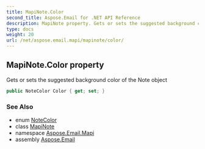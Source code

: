 ```yaml
---
title: MapiNote.Color
second_title: Aspose.Email for .NET API Reference
description: MapiNote property. Gets or sets the suggested background color of the Note object
type: docs
weight: 20
url: /net/aspose.email.mapi/mapinote/color/
---
```

## MapiNote.Color property

Gets or sets the suggested background color of the Note object

```csharp
public NoteColor Color { get; set; }
```

### See Also

* enum [NoteColor](../../notecolor/)
* class [MapiNote](../)
* namespace [Aspose.Email.Mapi](../../mapinote/)
* assembly [Aspose.Email](../../../)


